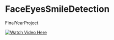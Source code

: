 # FaceEyesSmileDetection
FinalYearProject



[![Watch Video Here](http://i.imgur.com/Yo70GVv.png)](https://www.youtube.com/watch?v=M6btR_0XR-c) 
